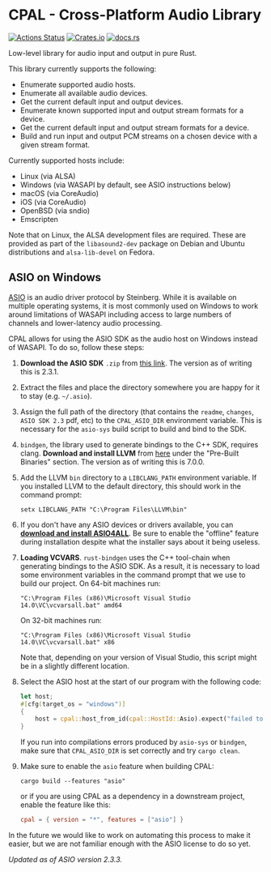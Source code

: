 # CPAL - Cross-Platform Audio Library

[![Actions Status](https://github.com/RustAudio/cpal/workflows/cpal/badge.svg)](https://github.com/RustAudio/cpal/actions)
 [![Crates.io](https://img.shields.io/crates/v/cpal.svg)](https://crates.io/crates/cpal) [![docs.rs](https://docs.rs/cpal/badge.svg)](https://docs.rs/cpal/)

Low-level library for audio input and output in pure Rust.

This library currently supports the following:

- Enumerate supported audio hosts.
- Enumerate all available audio devices.
- Get the current default input and output devices.
- Enumerate known supported input and output stream formats for a device.
- Get the current default input and output stream formats for a device.
- Build and run input and output PCM streams on a chosen device with a given stream format.

Currently supported hosts include:

- Linux (via ALSA)
- Windows (via WASAPI by default, see ASIO instructions below)
- macOS (via CoreAudio)
- iOS (via CoreAudio)
- OpenBSD (via sndio)
- Emscripten

Note that on Linux, the ALSA development files are required. These are provided
as part of the `libasound2-dev` package on Debian and Ubuntu distributions and
`alsa-lib-devel` on Fedora.

## ASIO on Windows

[ASIO](https://en.wikipedia.org/wiki/Audio_Stream_Input/Output) is an audio
driver protocol by Steinberg. While it is available on multiple operating
systems, it is most commonly used on Windows to work around limitations of
WASAPI including access to large numbers of channels and lower-latency audio
processing.

CPAL allows for using the ASIO SDK as the audio host on Windows instead of
WASAPI. To do so, follow these steps:

1. **Download the ASIO SDK** `.zip` from [this
   link](https://www.steinberg.net/en/company/developers.html). The version as
   of writing this is 2.3.1.
2. Extract the files and place the directory somewhere you are happy for it to stay
   (e.g. `~/.asio`).
3. Assign the full path of the directory (that contains the `readme`, `changes`,
   `ASIO SDK 2.3` pdf, etc) to the `CPAL_ASIO_DIR` environment variable. This is
   necessary for the `asio-sys` build script to build and bind to the SDK.
4. `bindgen`, the library used to generate bindings to the C++ SDK, requires
   clang. **Download and install LLVM** from
   [here](http://releases.llvm.org/download.html) under the "Pre-Built Binaries"
   section. The version as of writing this is 7.0.0.
5. Add the LLVM `bin` directory to a `LIBCLANG_PATH` environment variable. If
   you installed LLVM to the default directory, this should work in the command
   prompt:
   ```
   setx LIBCLANG_PATH "C:\Program Files\LLVM\bin"
   ```
6. If you don't have any ASIO devices or drivers available, you can [**download
   and install ASIO4ALL**](http://www.asio4all.org/). Be sure to enable the
   "offline" feature during installation despite what the installer says about
   it being useless.
7. **Loading VCVARS**. `rust-bindgen` uses the C++ tool-chain when generating
   bindings to the ASIO SDK. As a result, it is necessary to load some
   environment variables in the command prompt that we use to build our project.
   On 64-bit machines run:
   ```
   "C:\Program Files (x86)\Microsoft Visual Studio 14.0\VC\vcvarsall.bat" amd64
   ```
   On 32-bit machines run:
   ```
   "C:\Program Files (x86)\Microsoft Visual Studio 14.0\VC\vcvarsall.bat" x86
   ```
   Note that, depending on your version of Visual Studio, this script might be
   in a slightly different location.
8. Select the ASIO host at the start of our program with the following code:

   ```rust
   let host;
   #[cfg(target_os = "windows")]
   {
       host = cpal::host_from_id(cpal::HostId::Asio).expect("failed to initialise ASIO host");
   }
   ```

   If you run into compilations errors produced by `asio-sys` or `bindgen`, make
   sure that `CPAL_ASIO_DIR` is set correctly and try `cargo clean`.
9. Make sure to enable the `asio` feature when building CPAL:

   ```
   cargo build --features "asio"
   ```

   or if you are using CPAL as a dependency in a downstream project, enable the
   feature like this:

   ```toml
   cpal = { version = "*", features = ["asio"] }
   ```

In the future we would like to work on automating this process to make it
easier, but we are not familiar enough with the ASIO license to do so yet.

*Updated as of ASIO version 2.3.3.*
